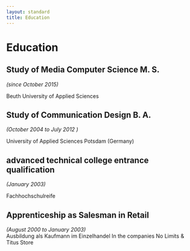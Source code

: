 ```yaml
---  
layout: standard
title: Education
---  
```


# Education

## Study of Media Computer Science M. S.  

_(since October 2015)_  

Beuth University of Applied Sciences  

## Study of Communication Design B. A.  

_(October 2004 to July 2012 )_  

University of Applied Sciences Potsdam (Germany)

## advanced technical college entrance qualification
_(January 2003)_

Fachhochschulreife  

## Apprenticeship as Salesman in Retail  

_(August 2000 to January 2003)_  
Ausbildung als Kaufmann im Einzelhandel
In the companies No Limits & Titus Store
